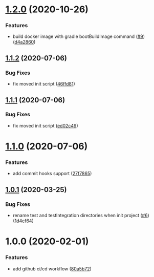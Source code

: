 # [1.2.0](https://github.com/virtualidentityag/spring-boot-boilerplate/compare/v1.1.2...v1.2.0) (2020-10-26)


### Features

* build docker image with gradle bootBuildImage command ([#9](https://github.com/virtualidentityag/spring-boot-boilerplate/issues/9)) ([d4a2860](https://github.com/virtualidentityag/spring-boot-boilerplate/commit/d4a2860a781cfd9c66bfdb2597f8e7d6353d3bf1))

## [1.1.2](https://github.com/virtualidentityag/spring-boot-boilerplate/compare/v1.1.1...v1.1.2) (2020-07-06)


### Bug Fixes

* fix moved init script ([46ffd81](https://github.com/virtualidentityag/spring-boot-boilerplate/commit/46ffd818738eedddd48f355b03865ccbb17742b9))

## [1.1.1](https://github.com/virtualidentityag/spring-boot-boilerplate/compare/v1.1.0...v1.1.1) (2020-07-06)


### Bug Fixes

* fix moved init script ([ed02c49](https://github.com/virtualidentityag/spring-boot-boilerplate/commit/ed02c49d9b5a4df0378097f6a135e8d218860df2))

# [1.1.0](https://github.com/virtualidentityag/spring-boot-boilerplate/compare/v1.0.1...v1.1.0) (2020-07-06)


### Features

* add commit hooks support ([27f7865](https://github.com/virtualidentityag/spring-boot-boilerplate/commit/27f78656f68de5fb79c6fd502a7f541f3e52db27))

## [1.0.1](https://github.com/virtualidentityag/spring-boot-boilerplate/compare/v1.0.0...v1.0.1) (2020-03-25)


### Bug Fixes

* rename test and testIntegration directories when init project ([#6](https://github.com/virtualidentityag/spring-boot-boilerplate/issues/6)) ([1d4cf64](https://github.com/virtualidentityag/spring-boot-boilerplate/commit/1d4cf6459ffacd1a9c48da0da53ede0618452a54))

# 1.0.0 (2020-02-01)


### Features

* add github ci/cd workflow ([80a5b72](https://github.com/virtualidentityag/spring-boot-boilerplate/commit/80a5b7230815d028eaf022079cc66a0cb3680be5))
